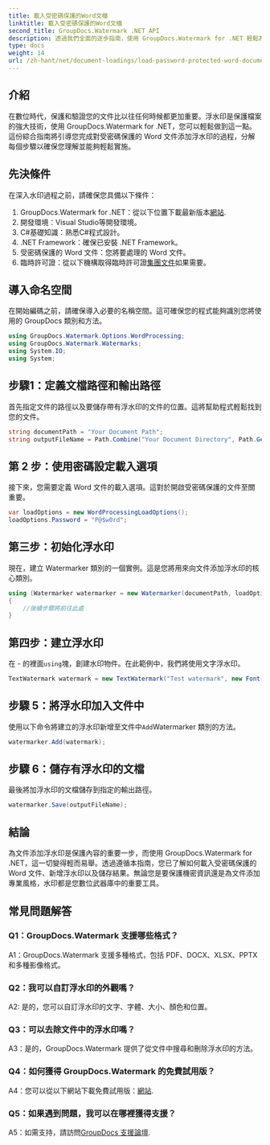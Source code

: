 ```yaml
---
title: 載入受密碼保護的Word文檔
linktitle: 載入受密碼保護的Word文檔
second_title: GroupDocs.Watermark .NET API
description: 透過我們全面的逐步指南，使用 GroupDocs.Watermark for .NET 輕鬆為受密碼保護的 Word 文件添加浮水印。
type: docs
weight: 14
url: /zh-hant/net/document-loadings/load-password-protected-word-document/
---
```

## 介紹
在數位時代，保護和驗證您的文件比以往任何時候都更加重要。浮水印是保護檔案的強大技術，使用 GroupDocs.Watermark for .NET，您可以輕鬆做到這一點。這份綜合指南將引導您完成對受密碼保護的 Word 文件添加浮水印的過程，分解每個步驟以確保您理解並能夠輕鬆實施。
## 先決條件
在深入水印過程之前，請確保您具備以下條件：
1.  GroupDocs.Watermark for .NET：從以下位置下載最新版本[網站](https://releases.groupdocs.com/Watermark/net/).
2. 開發環境：Visual Studio等開發環境。
3. C#基礎知識：熟悉C#程式設計。
4. .NET Framework：確保已安裝 .NET Framework。
5. 受密碼保護的 Word 文件：您將要處理的 Word 文件。
6. 臨時許可證：從以下機構取得臨時許可證[集團文件](https://purchase.groupdocs.com/temporary-license/)如果需要。
## 導入命名空間
在開始編碼之前，請確保導入必要的名稱空間。這可確保您的程式能夠識別您將使用的 GroupDocs 類別和方法。
```csharp
using GroupDocs.Watermark.Options.WordProcessing;
using GroupDocs.Watermark.Watermarks;
using System.IO;
using System;
```
## 步驟1：定義文檔路徑和輸出路徑
首先指定文件的路徑以及要儲存帶有浮水印的文件的位置。這將幫助程式輕鬆找到您的文件。
```csharp
string documentPath = "Your Document Path";
string outputFileName = Path.Combine("Your Document Directory", Path.GetFileName(documentPath));
```
## 第 2 步：使用密碼設定載入選項
接下來，您需要定義 Word 文件的載入選項。這對於開啟受密碼保護的文件至關重要。
```csharp
var loadOptions = new WordProcessingLoadOptions();
loadOptions.Password = "P@$w0rd";
```
## 第三步：初始化浮水印
現在，建立 Watermarker 類別的一個實例。這是您將用來向文件添加浮水印的核心類別。
```csharp
using (Watermarker watermarker = new Watermarker(documentPath, loadOptions))
{
    //後續步驟將前往此處
}
```
## 第四步：建立浮水印
在 - 的裡面`using`塊，創建水印物件。在此範例中，我們將使用文字浮水印。
```csharp
TextWatermark watermark = new TextWatermark("Test watermark", new Font("Arial", 12));
```
## 步驟 5：將浮水印加入文件中
使用以下命令將建立的浮水印新增至文件中`Add`Watermarker 類別的方法。
```csharp
watermarker.Add(watermark);
```
## 步驟 6：儲存有浮水印的文檔
最後將加浮水印的文檔儲存到指定的輸出路徑。
```csharp
watermarker.Save(outputFileName);
```
## 結論
為文件添加浮水印是保護內容的重要一步，而使用 GroupDocs.Watermark for .NET，這一切變得輕而易舉。透過遵循本指南，您已了解如何載入受密碼保護的 Word 文件、新增浮水印以及儲存結果。無論您是要保護機密資訊還是為文件添加專業風格，水印都是您數位武器庫中的重要工具。
## 常見問題解答
### Q1：GroupDocs.Watermark 支援哪些格式？
A1：GroupDocs.Watermark 支援多種格式，包括 PDF、DOCX、XLSX、PPTX 和多種影像格式。
### Q2：我可以自訂浮水印的外觀嗎？
A2: 是的，您可以自訂浮水印的文字、字體、大小、顏色和位置。
### Q3：可以去除文件中的浮水印嗎？
A3：是的，GroupDocs.Watermark 提供了從文件中搜尋和刪除浮水印的方法。
### Q4：如何獲得 GroupDocs.Watermark 的免費試用版？
 A4：您可以從以下網站下載免費試用版：[網站](https://releases.groupdocs.com/).
### Q5：如果遇到問題，我可以在哪裡獲得支援？
 A5：如需支持，請訪問[GroupDocs 支援論壇](https://forum.groupdocs.com/c/watermark/19).